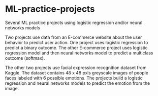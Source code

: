 # ML-practice-projects
Several ML practice projects using logistic regression and/or neural networks models

Two projects use data from an E-commerce website about the user behavior to predict user action. One project uses logistic regression to predict a binary outcome.
The other E-commerce project uses logistic regression model and then neural networks model to predict a multiclass outcome (softmax).

The other two projects use facial expression recognition dataset from Kaggle. The dataset contains 48 x 48 pxls greyscale images of people faces 
labeled with 6 possible emotions. The projects build a logistic regression and neural networks models to predict the emotion from the image.
